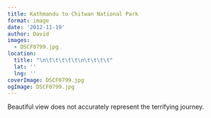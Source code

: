 ```yaml
---
title: Kathmandu to Chitwan National Park
format: image
date: '2012-11-19'
author: David
images:
  - DSCF0799.jpg
location:
  title: "\n\t\t\t\t\t\n\t\t\t\t"
  lat: ''
  lng: ''
coverImage: DSCF0799.jpg
ogImage: DSCF0799.jpg
---
```


Beautiful view does not accurately represent the terrifying journey.
